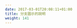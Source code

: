 ```yaml
---
date: 2017-03-01T20:08:11+01:00
title: 分支圖示的說明
weight: 141
---
```


<p><img srcset="key.png 1x,key@2x.png 2x"></p>
